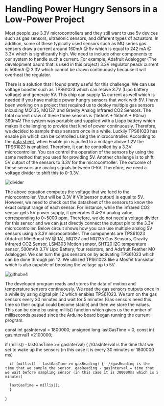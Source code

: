 # Handling Power Hungry Sensors in a Low-Power Project
Most people use 3.3V microcontrollers and they still want to use 5v devices such as gas sensors, ultrasonic sensors, and different types of actuators. In addition, some of these typically used sensors such as MQ series gas sensors draw a current around 160mA @ 5v which is equal to 242 mA @ 3.3V which is significantly high. We need to include other components to our system to handle such a current. For example, Adafruit Adalogger (The development baord that is used in this project) 3.3V regulator peack current is 500mA @ 3.3V which cannot be drawn continuously because it will overheat the regulator. 

There is a solution that I found pretty useful for this challenge. We can use voltage booster such as TPS61023 which can recive 3.7V (Lipo battery voltage) and generate 5V. This chip can supply 1A current as well which is needed if you have multiple power hungry sensors that work with 5V. I have been working on a project that required us to deploy multiple gas sensors inlcuding MQ135, MQ137, and Gravity Analog Infrared CO2 Sensors. The total current draw of these three sensors is (150mA + 150mA + 90ma) 390mA! The system  was portable and supplied with a Liopo battery which makes it challenging to provide that kind of power continuously. Therefore, we decided to sample these sensors once in a while. Luckily TPS61023 has enable pin which can be controlled using the microcontroller. According to the [data sheet](https://www.ti.com/lit/ds/symlink/tps61023.pdf?ts=1626311355044&ref_url=https%253A%252F%252Fwww.ti.com%252Fproduct%252FTPS61023), when Enable pin is pulled to a voltage above 1.2V the TPS61023 is enabled. Therefore, it can be controlled by a 3.3V microcontroller. You can control the operation of the sensors by using the same method that you used for providing 5V.
Another challenge is to shift 5V output of the sensors to 3.3V for the microcontroller. The outcome of these sensors are analog signals between 0-5V. Therefore, we need a voltage divider to shift this to 0-3.3V. 

![divider](https://user-images.githubusercontent.com/45086751/125552094-addf8c34-e63d-4cb5-a948-1256d4dd0c2f.JPG)

The above equation computes the voltage that we feed to the microcontroller. Vout will be 3.3V if Vin(sensor output) is equal to 5V. However, we need to check out the datasheet of the sensors to know the exact output range of each sensor. For instance, while the infrared CO2 sensor gets 5V power supply, it generates 0.4-2V analog value, corresponding to 0~5000 ppm. Therefore, we do not need a voltage divider for this sensor and we can just directly connect the output pin to the 3.3V microcontroller.
Below circuit shows how you can use multiple analog 5V sensors using a 3.3V microcontroller. The components are TPS61023 (Adafruit MiniBoost 5V @ 1A), MQ137 and MQ135 Gas Sensors, Gravity Infrared CO2 Sensor, LSM303 Motion sensor, SHT20 I2C temperature sensor, 500mAh 3.7V Lipo Battery, four resistors, and Adafruit Feather M0 Adalogger. We can turn the gas sensors on by activating TPS61023 which can be done through pin 12. We utilized TPS61023 like a Mosfet transistor which is also capable of boosting the voltage up to 5V. 


![githubv4](https://user-images.githubusercontent.com/45086751/125672955-8b26df32-c16b-4bf8-b240-8143354b2fd6.jpg)



The developed program reads and stores the data of motion and temperature sensors continuously. We read the gas sensors outputs once in a while by using digital pin 12 which enables TPS61023. We turn on the gas sensors every 30 minutes and wait for 5 minutes (Gas sensors need this time so their output could become stable) and then we store the values. This can be done by using millis() function which gives us the number of milliseconds passed since the Arduino board began running the current program.

const int gasInterval = 1800000;
unsigned long lastGasTime = 0;
const int gasInterval1 =2100000;

if (millis() - lastGasTime >= gasInterval) { //GasInterval is the time that we set to wake up the sensors (in this case it is every 30 minutes or 1800000 ms)

      if (millis() - lastGasTime >= gasReading) {  //gasReading is the time that we sample the sensor. gasReading - gasInterval = time that we wait before sampling sensor (in this case it is 300000ms which is 5 minutes)
      
      lastGasTime = millis();
      }
 }

